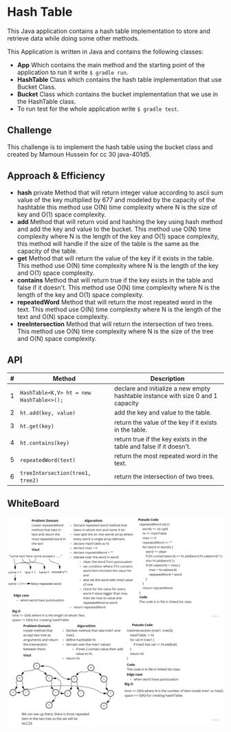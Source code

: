 # Hash Table

This Java application contains a hash table implementation to store and retrieve data while doing some other methods.

This Application is written in Java and contains the following classes:

- **App** Which contains the main method and the starting point of the application to run it write `$ gradle run`.
- **HashTable** Class which contains the hash table implementation that use Bucket Class.
- **Bucket** Class which contains the bucket implementation that we use in the HashTable class.
- To run test for the whole application write `$ gradle test`.

## Challenge

This challenge is to implement the hash table using the bucket class and created by Mamoun Hussein for cc 30 java-401d5.

## Approach & Efficiency

- **hash** private Method that will return integer value according to ascii sum value of the key multiplied by 677 and
  modeled by the capacity of the hashtable this method use O(N) time complexity where N is the size of key and O(1)
  space complexity.
- **add** Method that will return void and hashing the key using hash method and add the key and value to the bucket.
  This method use O(N) time complexity where N is the length of the key and O(1) space complexity, this method will
  handle if the size of the table is the same as the capacity of the table.
- **get** Method that will return the value of the key if it exists in the table. This method use O(N) time complexity
  where N is the length of the key and O(1) space complexity.
- **contains** Method that will return true if the key exists in the table and false if it doesn't. This method use O(N)
  time complexity where N is the length of the key and O(1) space complexity.
- **repeatedWord** Method that will return the most repeated word in the text. This method use O(N) time complexity
  where N is the length of the text and O(N) space complexity.
- **treeIntersection** Method that will return the intersection of two trees. This method use O(N) time complexity
  where N is the size of the tree and O(N) space complexity.

## API

| #  | Method | Description |
| ----------- | ----------- | -----------|
|1| `HashTable<K,V> ht = new HashTable<>();`|declare and initialize a new empty hashtable instance with size 0 and 1 capacity |
|2| `ht.add(key, value)` | add the key and value to the table.|
|3| `ht.get(key)` | return the value of the key if it exists in the table.|
|4| `ht.contains(key)` | return true if the key exists in the table and false if it doesn't.|
|5| `repeatedWord(text)` | return the most repeated word in the text.|
|6| `treeIntersection(tree1, tree2)` | return the intersection of two trees.|


## WhiteBoard

![Repeated Word White Board](./repeatedWordWhiteBoard.jpg)
![treeIntersection](./treeIntersection.jpg)
